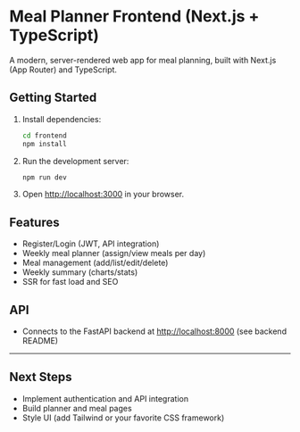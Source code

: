# Meal Planner Frontend (Next.js + TypeScript)

A modern, server-rendered web app for meal planning, built with Next.js (App Router) and TypeScript.

## Getting Started

1. Install dependencies:
   ```sh
   cd frontend
   npm install
   ```
2. Run the development server:
   ```sh
   npm run dev
   ```
3. Open [http://localhost:3000](http://localhost:3000) in your browser.

## Features
- Register/Login (JWT, API integration)
- Weekly meal planner (assign/view meals per day)
- Meal management (add/list/edit/delete)
- Weekly summary (charts/stats)
- SSR for fast load and SEO

## API
- Connects to the FastAPI backend at [http://localhost:8000](http://localhost:8000) (see backend README)

---

## Next Steps
- Implement authentication and API integration
- Build planner and meal pages
- Style UI (add Tailwind or your favorite CSS framework)
